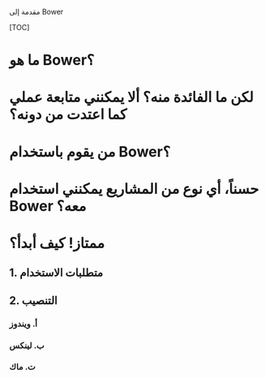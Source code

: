 مقدمة إلى Bower


[TOC]


# ما هو Bower؟
# لكن ما الفائدة منه؟ ألا يمكنني متابعة عملي كما اعتدت من دونه؟
# من يقوم باستخدام Bower؟
# حسناً، أي نوع من المشاريع يمكنني استخدام Bower معه؟
# ممتاز! كيف أبدأ؟
## 1. متطلبات الاستخدام
## 2. التنصيب
### أ. ويندوز
### ب. لينكس
### ت. ماك
